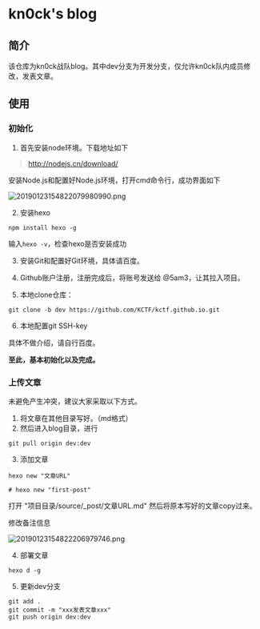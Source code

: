 # kn0ck's blog

## 简介
该仓库为kn0ck战队blog。其中dev分支为开发分支，仅允许kn0ck队内成员修改，发表文章。

## 使用

### 初始化

1. 首先安装node环境。下载地址如下

> http://nodejs.cn/download/

安装Node.js和配置好Node.js环境，打开cmd命令行，成功界面如下

![20190123154822079980990.png](https://img.5am3.com/20190123154822079980990.png)

2. 安装hexo

```
npm install hexo -g
```

输入`hexo -v`，检查hexo是否安装成功 

3. 安装Git和配置好Git环境，具体请百度。

4. Github账户注册，注册完成后，将账号发送给 @5am3，让其拉入项目。

5. 本地clone仓库：

```
git clone -b dev https://github.com/KCTF/kctf.github.io.git
```

6. 本地配置git SSH-key

具体不做介绍，请自行百度。


**至此，基本初始化以及完成。**

### 上传文章

未避免产生冲突，建议大家采取以下方式。

1. 将文章在其他目录写好。（md格式）
2. 然后进入blog目录，进行
```
git pull origin dev:dev
```
3. 添加文章

```
hexo new "文章URL"

# hexo new "first-post"
```
打开 "项目目录/source/_post/文章URL.md"
然后将原本写好的文章copy过来。

修改备注信息

![20190123154822206979746.png](https://img.5am3.com/20190123154822206979746.png)

4. 部署文章
```
hexo d -g
```
5. 更新dev分支
```
git add .
git commit -m "xxx发表文章xxx"
git push origin dev:dev
```
